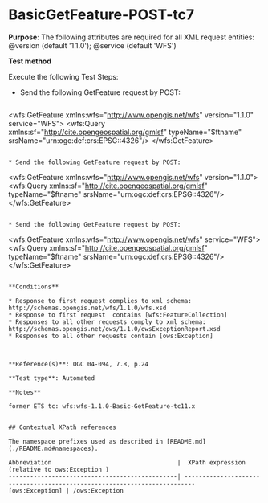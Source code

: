 # BasicGetFeature-POST-tc7

**Purpose**: The following attributes are required for all XML request entities: @version (default '1.1.0'); @service (default 'WFS')

**Test method**

Execute the following Test Steps:

* Send the following GetFeature request by POST:
 
  ```
<?xml version="1.0" encoding="UTF-8"?>
<wfs:GetFeature xmlns:wfs="http://www.opengis.net/wfs" version="1.1.0" service="WFS">
<wfs:Query xmlns:sf="http://cite.opengeospatial.org/gmlsf" typeName="$ftname" srsName="urn:ogc:def:crs:EPSG::4326"/>
</wfs:GetFeature>
  ```

* Send the following GetFeature request by POST:

  ```
<?xml version="1.0" encoding="UTF-8"?>
<wfs:GetFeature xmlns:wfs="http://www.opengis.net/wfs" version="1.1.0">
<wfs:Query xmlns:sf="http://cite.opengeospatial.org/gmlsf" typeName="$ftname" srsName="urn:ogc:def:crs:EPSG::4326"/>
</wfs:GetFeature>
  ```

* Send the following GetFeature request by POST:

  ```
<?xml version="1.0" encoding="UTF-8"?>
<wfs:GetFeature xmlns:wfs="http://www.opengis.net/wfs" service="WFS">
<wfs:Query xmlns:sf="http://cite.opengeospatial.org/gmlsf" typeName="$ftname" srsName="urn:ogc:def:crs:EPSG::4326"/>
</wfs:GetFeature>
  ```

**Conditions**

* Response to first request complies to xml schema: http://schemas.opengis.net/wfs/1.1.0/wfs.xsd
* Response to first request  contains [wfs:FeatureCollection]
* Responses to all other requests comply to xml schema: http://schemas.opengis.net/ows/1.1.0/owsExceptionReport.xsd
* Responses to all other requests contain [ows:Exception]



**Reference(s)**: OGC 04-094, 7.8, p.24 

**Test type**: Automated

**Notes**

former ETS tc: wfs:wfs-1.1.0-Basic-GetFeature-tc11.x


## Contextual XPath references

The namespace prefixes used as described in [README.md](./README.md#namespaces).

Abbreviation                                   |  XPath expression (relative to ows:Exception )
-----------------------------------------------| -------------------------------------------------------------------------
 [ows:Exception] | /ows:Exception


